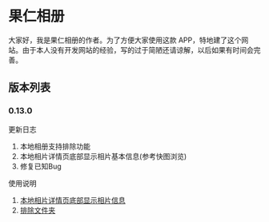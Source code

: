 # 果仁相册

大家好，我是果仁相册的作者。为了方便大家使用这款 APP，特地建了这个网站。由于本人没有开发网站的经验，写的过于简陋还请谅解，以后如果有时间会完善。

## 版本列表

### 0.13.0

更新日志

1. 本地相册支持排除功能
2. 本地相片详情页底部显示相片基本信息(参考快图浏览)
3. 修复已知Bug

使用说明

1. [本地相片详情页底部显示相片信息](./0.13.0/details_at_bottom.md)
2. [排除文件夹](./0.13.0/exclude_folders.md)